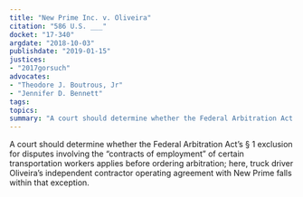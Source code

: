 ```yaml
---
title: "New Prime Inc. v. Oliveira"
citation: "586 U.S. ___"
docket: "17-340"
argdate: "2018-10-03"
publishdate: "2019-01-15"
justices:
- "2017gorsuch"
advocates:
- "Theodore J. Boutrous, Jr"
- "Jennifer D. Bennett"
tags:
topics:
summary: "A court should determine whether the Federal Arbitration Act’s § 1 exclusion for disputes involving the “contracts of employment” of certain transportation workers applies before ordering arbitration; here, truck driver Oliveira’s independent contractor operating agreement with New Prime falls within that exception."
---
```

A court should determine whether the Federal Arbitration Act’s § 1 exclusion for disputes involving the “contracts of employment” of certain transportation workers applies before ordering arbitration; here, truck driver Oliveira’s independent contractor operating agreement with New Prime falls within that exception.